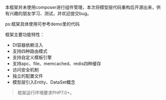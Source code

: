 
本框架并未使用composer进行组件管理，本次将模型层代码重构后开源出来，供有兴趣的朋友学习、测试，并欢迎提交bug。

ps:框架具体使用可参考demo里的代码


框架主要功能特性：

 + DI容器依赖注入
 + 支持四种路由模式
 + 支持自定义模板引擎
 + 支持apc、file、memcached、redis四种缓存
 + 访问安全机制
 + 独立的配置文件
 + 模型层引入Entity、DataSet概念

 > 框架运行环境要求PHP7.0+。
